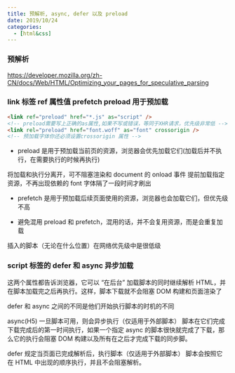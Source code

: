 ```yaml
---
title: 预解析, async, defer 以及 preload
date: 2019/10/24
categories:
  - [html&css]
---
```


### 预解析

https://developer.mozilla.org/zh-CN/docs/Web/HTML/Optimizing_your_pages_for_speculative_parsing

### link 标签 ref 属性值 prefetch preload 用于预加载

```html
<link ref="preload" href="*.js" as="script" />
<!-- preload需要写上正确的as属性,如果不写或错误，等同于XHR请求，优先级非常低 -->
<link rel="preload" href="font.woff" as="font" crossorigin />
<!-- 预加载字体你还必须设置crossorigin 属性 -->
```

- preload 是用于预加载当前页的资源，浏览器会优先加载它们(加载后并不执行，在需要执行的时候再执行)

将加载和执行分离开，可不阻塞渲染和 document 的 onload 事件
提前加载指定资源，不再出现依赖的 font 字体隔了一段时间才刷出

- prefetch 是用于预加载后续页面使用的资源，浏览器也会加载它们，但优先级不高

- 避免混用 preload 和 prefetch，混用的话，并不会复用资源，而是会重复加载

插入的脚本（无论在什么位置）在网络优先级中是很低级

### script 标签的 defer 和 async 异步加载

这两个属性都告诉浏览器，它可以 “在后台” 加载脚本的同时继续解析 HTML，并在脚本加载完之后再执行。这样，脚本下载就不会阻塞 DOM 构建和页面渲染了

defer 和 async 之间的不同是他们开始执行脚本的时机的不同

async(H5) 一旦脚本可用，则会异步执行（仅适用于外部脚本） 脚本在它们完成下载完成后的第一时间执行，如果一个指定 async 的脚本很快就完成了下载，那么它的执行会阻塞 DOM 构建以及所有在之后才完成下载的同步脚。

defer 规定当页面已完成解析后，执行脚本（仅适用于外部脚本） 脚本会按照它在 HTML 中出现的顺序执行，并且不会阻塞解析。
